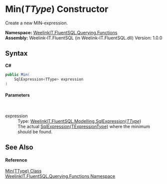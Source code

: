 # Min(*TType*) Constructor 
 

Create a new MIN-expression.

**Namespace:**&nbsp;<a href="6b99a131-e31e-85f7-077f-e177553e0606">WeelinkIT.FluentSQL.Querying.Functions</a><br />**Assembly:**&nbsp;Weelink-IT.FluentSQL (in Weelink-IT.FluentSQL.dll) Version: 1.0.0

## Syntax

**C#**<br />
``` C#
public Min(
	SqlExpression<TType> expression
)
```


#### Parameters
&nbsp;<dl><dt>expression</dt><dd>Type: <a href="6d3bd1b1-9588-4b2a-b617-fde5eea88b0a">WeelinkIT.FluentSQL.Modelling.SqlExpression</a>(<a href="b5a07304-58fd-d8c1-8787-5b22d2980242">*TType*</a>)<br />The actual <a href="6d3bd1b1-9588-4b2a-b617-fde5eea88b0a">SqlExpression(TExpressionType)</a> where the minimum should be found.</dd></dl>

## See Also


#### Reference
<a href="b5a07304-58fd-d8c1-8787-5b22d2980242">Min(TType) Class</a><br /><a href="6b99a131-e31e-85f7-077f-e177553e0606">WeelinkIT.FluentSQL.Querying.Functions Namespace</a><br />